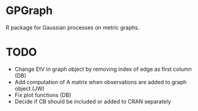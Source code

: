 # GPGraph

R package for Gaussian processes on metric graphs.

# TODO
- Change EtV in graph object by removing index of edge as first column (DB)
- Add computation of A matrix when observations are added to graph object (JW)
- Fix plot functions (DB)
- Decide if CB should be included or added to CRAN separately
